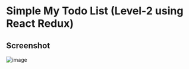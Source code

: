 # Simple My Todo List (Level-2 using React Redux)

## Screenshot

![image](https://github.com/SeyaPrakash/My_Todo_List_2/assets/127505745/6cba71f7-6b47-41da-ad96-e64a795998a0)
